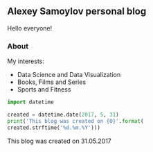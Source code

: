 ## Alexey Samoylov personal blog

Hello everyone!

### About

My interests:
- Data Science and Data Visualization
- Books, Films and Series
- Sports and Fitness

```python
import datetime

created = datetime.date(2017, 5, 31)
print('This blog was created on {0}'.format(
created.strftime('%d.%m.%Y')))
```
<h>This blog was created on 31.05.2017</h>
